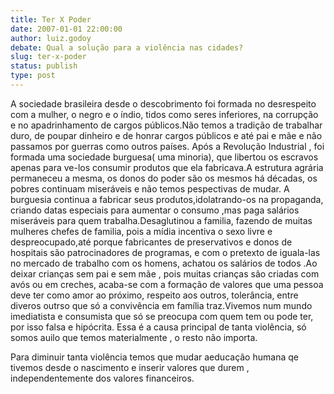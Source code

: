 ```yaml
---
title: Ter X Poder
date: 2007-01-01 22:00:00
author: luiz.godoy
debate: Qual a solução para a violência nas cidades?
slug: ter-x-poder
status: publish 
type: post
---
```


A sociedade brasileira desde o descobrimento foi formada no desrespeito com a mulher, o negro e o índio, tidos como seres inferiores, na corrupção e no apadrinhamento de cargos públicos.Não temos a tradição de trabalhar duro, de poupar dinheiro e de honrar cargos públicos e até pai e mãe e não passamos por guerras como outros países. Após a Revolução Industrial , foi formada uma sociedade burguesa( uma minoria), que libertou os escravos apenas para ve-los consumir produtos que ela fabricava.A estrutura agrária permaneceu a mesma, os donos do poder são os mesmos há décadas, os pobres continuam miseráveis e não temos pespectivas de mudar. A burguesia continua a fabricar seus produtos,idolatrando-os na propaganda, criando datas especiais para aumentar o consumo ,mas paga salários miseráveis para quem trabalha.Desaglutinou a familia, fazendo de muitas mulheres chefes de familia, pois a mídia incentiva o sexo livre e despreocupado,até porque fabricantes de preservativos e donos de hospitais são patrocinadores de programas, e com o pretexto de iguala-las no mercado de trabalho com os homens, achatou os salários de todos .Ao deixar crianças sem pai e sem mãe , pois muitas crianças são criadas com avós ou em creches, acaba-se com a formação de valores que uma pessoa deve ter como amor ao próximo, respeito aos outros, tolerância, entre diveros outrso que só a convivência em família traz.Vivemos num mundo imediatista e consumista que só se preocupa com quem tem ou pode ter, por isso falsa e hipócrita. Essa é a causa principal de tanta violência, só somos auilo que temos materialmente , o resto não importa.  

Para diminuir tanta violência temos que mudar aeducação humana qe tivemos desde o nascimento e inserir valores que durem , independentemente dos valores financeiros.
